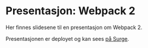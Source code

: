 # Presentasjon: Webpack 2
Her finnes slidesene til en presentasjon om Webpack 2.

Presentasjonen er deployet og kan sees <a id="deployments-link" href>på Surge</a>.


<script>
 // Set the link to the most recent deployemnt to Surge
fetch('./deployments.txt').then(r => r.ok ? r.text() : Promise.reject('Could not fetch list of deployments!')).then(t => {
  const link = t.split('\n')[0]
  document.getElementById('deployments-link').setAttribute('href', link)
 })
</script>

